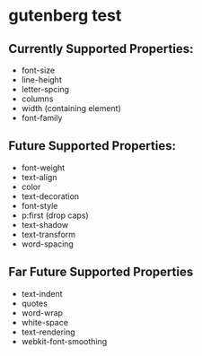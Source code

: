  gutenberg test
=========

## Currently Supported Properties:
- font-size
- line-height
- letter-spcing
- columns
- width (containing element)
- font-family

## Future Supported Properties:
- font-weight
- text-align
- color
- text-decoration
- font-style
- p:first (drop caps)
- text-shadow
- text-transform
- word-spacing


## Far Future Supported Properties
- text-indent
- quotes
- word-wrap
- white-space
- text-rendering
- webkit-font-smoothing